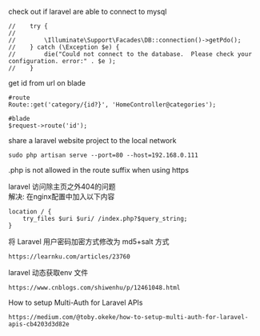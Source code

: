 check out if laravel are able to connect to mysql
```shell script
//    try {
//
//        \Illuminate\Support\Facades\DB::connection()->getPdo();
//    } catch (\Exception $e) {
//        die("Could not connect to the database.  Please check your configuration. error:" . $e );
//    }

```
get id from url on blade
```shell script
#route
Route::get('category/{id?}', 'HomeController@categories');

#blade
$request->route('id');
```
share a laravel website project to the local network
```shell script
sudo php artisan serve --port=80 --host=192.168.0.111
``` 

.php is not allowed in the route suffix when using https

laravel 访问除主页之外404的问题 <br>
解决: 在nginx配置中加入以下内容
```shell script
location / {
    try_files $uri $uri/ /index.php?$query_string;
}
```
将 Laravel 用户密码加密方式修改为 md5+salt 方式
```shell script
https://learnku.com/articles/23760
```
laravel 动态获取env 文件
```shell script
https://www.cnblogs.com/shiwenhu/p/12461048.html
```

How to setup Multi-Auth for Laravel APIs
```shell
https://medium.com/@toby.okeke/how-to-setup-multi-auth-for-laravel-apis-cb4203d3d82e
```